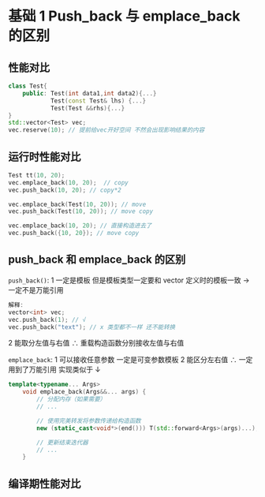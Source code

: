 # 基础 1 Push_back 与 emplace_back 的区别

## 性能对比

```cpp
class Test{
    public: Test(int data1,int data2){...}
            Test(const Test& lhs) {...}
            Test(Test &&rhs){...}
}
std::vector<Test> vec;
vec.reserve(10); // 提前给vec开好空间 不然会出现影响结果的内容
```

## 运行时性能对比

```cpp
Test tt(10, 20);
vec.emplace_back(10, 20);  // copy
vec.push_back(10, 20); // copy*2

vec.emplace_back(Test(10, 20)); // move
vec.push_back(Test(10, 20)); // move copy

vec.emplace_back(10, 20); // 直接构造进去了
vec.push_back({10, 20}); // move copy
```

## push_back 和 emplace_back 的区别

`push_back()`: 1 一定是模板 但是模板类型一定要和 vector 定义时的模板一致 → 一定不是万能引用

```cpp
解释:
vector<int> vec;
vec.push_back(1); // √
vec.push_back("text"); // x 类型都不一样 还不能转换
```

2 能取分左值与右值 ∴ 重载构造函数分别接收左值与右值

`emplace_back`: 1 可以接收任意参数 一定是可变参数模板
2 能区分左右值 ∴ 一定用到了万能引用
实现类似于 ↓

```cpp
template<typename... Args>
    void emplace_back(Args&&... args) {
        // 分配内存（如果需要）
        // ...

        // 使用完美转发将参数传递给构造函数
        new (static_cast<void*>(end())) T(std::forward<Args>(args)...);

        // 更新结束迭代器
        // ...
    }
```

## 编译期性能对比
